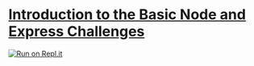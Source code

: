 # [Introduction to the Basic Node and Express Challenges](https://www.freecodecamp.org/learn/apis-and-microservices/basic-node-and-express/)

[![Run on Repl.it](https://repl.it/badge/github/freeCodeCamp/boilerplate-npm)](https://replit.com/@SwathiRaman1/boilerplate-express)
